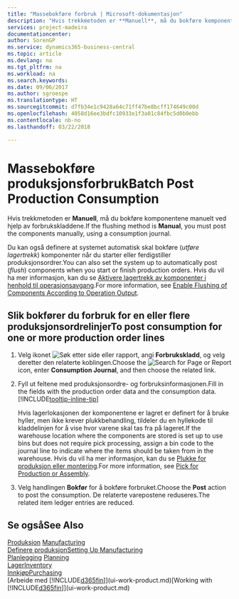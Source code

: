 ```yaml
---
title: "Massebokføre forbruk | Microsoft-dokumentasjon"
description: "Hvis trekkmetoden er **Manuell**, må du bokføre komponentene manuelt ved hjelp av forbrukskladdene."
services: project-madeira
documentationcenter: 
author: SorenGP
ms.service: dynamics365-business-central
ms.topic: article
ms.devlang: na
ms.tgt_pltfrm: na
ms.workload: na
ms.search.keywords: 
ms.date: 09/06/2017
ms.author: sgroespe
ms.translationtype: HT
ms.sourcegitcommit: d7fb34e1c9428a64c71ff47be8bcff174649c00d
ms.openlocfilehash: 4058d16ee3bdfc10933e1f3a01c84fbc5d0b0ebb
ms.contentlocale: nb-no
ms.lasthandoff: 03/22/2018

---
```

# <a name="batch-post-production-consumption"></a><span data-ttu-id="2ee1d-103">Massebokføre produksjonsforbruk</span><span class="sxs-lookup"><span data-stu-id="2ee1d-103">Batch Post Production Consumption</span></span>
<span data-ttu-id="2ee1d-104">Hvis trekkmetoden er **Manuell**, må du bokføre komponentene manuelt ved hjelp av forbrukskladdene.</span><span class="sxs-lookup"><span data-stu-id="2ee1d-104">If the flushing method is **Manual**, you must post the components manually, using a consumption journal.</span></span>

<span data-ttu-id="2ee1d-105">Du kan også definere at systemet automatisk skal bokføre (*utføre lagertrekk*) komponenter når du starter eller ferdigstiller produksjonsordrer.</span><span class="sxs-lookup"><span data-stu-id="2ee1d-105">You can also set the system up to automatically post (*flush*) components when you start or finish production orders.</span></span> <span data-ttu-id="2ee1d-106">Hvis du vil ha mer informasjon, kan du se [Aktivere lagertrekk av komponenter i henhold til operasjonsavgang](production-how-to-flush-components-according-to-operation-output.md).</span><span class="sxs-lookup"><span data-stu-id="2ee1d-106">For more information, see [Enable Flushing of Components According to Operation Output](production-how-to-flush-components-according-to-operation-output.md).</span></span>

## <a name="to-post-consumption-for-one-or-more-production-order-lines"></a><span data-ttu-id="2ee1d-107">Slik bokfører du forbruk for en eller flere produksjonsordrelinjer</span><span class="sxs-lookup"><span data-stu-id="2ee1d-107">To post consumption for one or more production order lines</span></span>  
1.  <span data-ttu-id="2ee1d-108">Velg ikonet ![Søk etter side eller rapport](media/ui-search/search_small.png "Søk etter side eller rapport"), angi **Forbrukskladd**, og velg deretter den relaterte koblingen.</span><span class="sxs-lookup"><span data-stu-id="2ee1d-108">Choose the ![Search for Page or Report](media/ui-search/search_small.png "Search for Page or Report icon") icon, enter **Consumption Journal**, and then choose the related link.</span></span>  
2.  <span data-ttu-id="2ee1d-109">Fyll ut feltene med produksjonsordre- og forbruksinformasjonen.</span><span class="sxs-lookup"><span data-stu-id="2ee1d-109">Fill in the fields with the production order data and the consumption data.</span></span> [!INCLUDE[tooltip-inline-tip](includes/tooltip-inline-tip_md.md)]  

    <span data-ttu-id="2ee1d-110">Hvis lagerlokasjonen der komponentene er lagret er definert for å bruke hyller, men ikke krever plukkbehandling, tildeler du en hyllekode til kladdelinjen for å vise hvor varene skal tas fra på lageret.</span><span class="sxs-lookup"><span data-stu-id="2ee1d-110">If the warehouse location where the components are stored is set up to use bins but does not require pick processing, assign a bin code to the journal line to indicate where the items should be taken from in the warehouse.</span></span> <span data-ttu-id="2ee1d-111">Hvis du vil ha mer informasjon, kan du se [Plukke for produksjon eller montering](warehouse-how-to-pick-for-production.md).</span><span class="sxs-lookup"><span data-stu-id="2ee1d-111">For more information, see [Pick for Production or Assembly](warehouse-how-to-pick-for-production.md).</span></span>  
3.  <span data-ttu-id="2ee1d-112">Velg handlingen **Bokfør** for å bokføre forbruket.</span><span class="sxs-lookup"><span data-stu-id="2ee1d-112">Choose the **Post** action to post the consumption.</span></span> <span data-ttu-id="2ee1d-113">De relaterte varepostene reduseres.</span><span class="sxs-lookup"><span data-stu-id="2ee1d-113">The related item ledger entries are reduced.</span></span>

## <a name="see-also"></a><span data-ttu-id="2ee1d-114">Se også</span><span class="sxs-lookup"><span data-stu-id="2ee1d-114">See Also</span></span>  
<span data-ttu-id="2ee1d-115">[Produksjon](production-manage-manufacturing.md)  </span><span class="sxs-lookup"><span data-stu-id="2ee1d-115">[Manufacturing](production-manage-manufacturing.md)  </span></span>  
[<span data-ttu-id="2ee1d-116">Definere produksjon</span><span class="sxs-lookup"><span data-stu-id="2ee1d-116">Setting Up Manufacturing</span></span>](production-configure-production-processes.md)  
<span data-ttu-id="2ee1d-117">[Planlegging](production-planning.md)    </span><span class="sxs-lookup"><span data-stu-id="2ee1d-117">[Planning](production-planning.md)    </span></span>  
[<span data-ttu-id="2ee1d-118">Lager</span><span class="sxs-lookup"><span data-stu-id="2ee1d-118">Inventory</span></span>](inventory-manage-inventory.md)  
[<span data-ttu-id="2ee1d-119">Innkjøp</span><span class="sxs-lookup"><span data-stu-id="2ee1d-119">Purchasing</span></span>](purchasing-manage-purchasing.md)  
<span data-ttu-id="2ee1d-120">[Arbeide med [!INCLUDE[d365fin](includes/d365fin_md.md)]](ui-work-product.md)</span><span class="sxs-lookup"><span data-stu-id="2ee1d-120">[Working with [!INCLUDE[d365fin](includes/d365fin_md.md)]](ui-work-product.md)</span></span>

